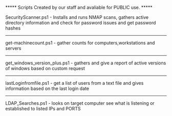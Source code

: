 ***** Scripts Created by our staff and avaliable for PUBLIC use. *****

SecurityScanner.ps1 - Installs and runs NMAP scans, gathers active directory information and check for password issues and get password hashes 
  
-------------------------------------------------------------------------------------------
get-machinecount.ps1 -  gather counts for computers,workstations and servers
  
-------------------------------------------------------------------------------------------
get_windows_version_plus.ps1 -  gathers and give a report of active versions of windows based on custom request
  
-------------------------------------------------------------------------------------------
lastLoginfromfile.ps1 - get a list of users from a text file and gives information based on the last login date
  
-------------------------------------------------------------------------------------------
LDAP_Searches.ps1 - looks on target computer see what is listening or established to listed IPs and PORTS
